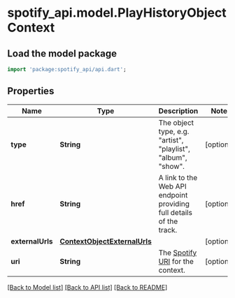 # spotify_api.model.PlayHistoryObjectContext

## Load the model package
```dart
import 'package:spotify_api/api.dart';
```

## Properties
Name | Type | Description | Notes
------------ | ------------- | ------------- | -------------
**type** | **String** | The object type, e.g. \"artist\", \"playlist\", \"album\", \"show\".  | [optional] 
**href** | **String** | A link to the Web API endpoint providing full details of the track. | [optional] 
**externalUrls** | [**ContextObjectExternalUrls**](ContextObjectExternalUrls.md) |  | [optional] 
**uri** | **String** | The [Spotify URI](/documentation/web-api/concepts/spotify-uris-ids) for the context.  | [optional] 

[[Back to Model list]](../README.md#documentation-for-models) [[Back to API list]](../README.md#documentation-for-api-endpoints) [[Back to README]](../README.md)



